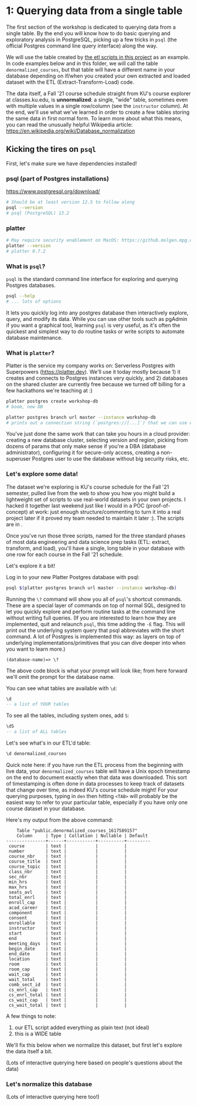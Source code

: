 # 1: Querying data from a single table

The first section of the workshop is dedicated to querying data from a single table. By the end you will know how to do basic querying and exploratory analysis in PostgreSQL, picking up a few tricks in `psql` (the official Postgres command line query interface) along the way.

We will use the table created by [the etl scripts in this project](../etl) as an example. In code examples below and in this folder, we will call the table `denormalized_courses`, but that table will have a different name in your database depending on if/when you created your own extracted and loaded dataset with the ETL (Extract-Transform-Load) code.


The data itself, a Fall '21 course schedule straight from KU's course explorer at classes.ku.edu, is **unnormalized**: a single, "wide" table, sometimes even with multiple values in a single row/column (see the `instructor` column). At the end, we'll use what we've learned in order to create a few tables storing the same data in first normal form. To learn more about what this means, you can read the unusually helpful Wikipedia article: <https://en.wikipedia.org/wiki/Database_normalization>

## Kicking the tires on `psql`

First, let's make sure we have dependencies installed!

### psql (part of Postgres installations)

https://www.postgresql.org/download/

```bash
# Should be at least version 12.5 to follow along
psql --version
# psql (PostgreSQL) 13.2
```

### platter

```bash
# May require security enablement on MacOS: https://github.molgen.mpg.de/pages/bs/macOSnotes/mac/mac_procs_unsigned.html
platter --version
# platter 0.7.2
```

### What is `psql`?

`psql` is the standard command line interface for exploring and querying Postgres databases.

```bash
psql --help
# ... lots of options
```

It lets you quickly log into any postgres database then interactively explore, query, and modify its data. While you can use other tools such as pgAdmin if you want a graphical tool, learning `psql` is very useful, as it's often the quickest and simplest way to do routine tasks or write scripts to automate database maintenance.

### What is `platter`?

Platter is the service my company works on: Serverless Postgres with Superpowers (<https://platter.dev>). We'll use it today mostly because 1) it creates and connects to Postgres instances very quickly, and 2) databases on the shared cluster are currently free because we turned off billing for a few hackathons we're teaching at :)

```bash
platter postgres create workshop-db
# boom, new DB
```

```bash
platter postgres branch url master --instance workshop-db
# prints out a connection string (`postgres://[...]`) that we can use with psql to attach to this database
```

You've just done the same work that can take you hours in a cloud provider: creating a new database cluster, selecting version and region, picking from dozens of params that only make sense if you're a DBA (database administrator), configuring it for secure-only access, creating a non-superuser Postgres user to use the database without big security risks, etc.

### Let's explore some data!

The dataset we're exploring is KU's course schedule for the Fall '21 semester, pulled live from the web to show you how you might build a lightweight set of scripts to use real-world datasets in your own projects. I hacked it together last weekend just like I would in a POC (proof-of-concept) at work: just enough structure/commenting to turn it into a real project later if it proved my team needed to maintain it later :). The scripts are in [](../etl).

Once you've run those three scripts, named for the three standard phases of most data engineering and data science prep tasks (ETL: extract, transform, and load), you'll have a single, long table in your database with one row for each course in the Fall '21 schedule.

Let's explore it a bit!

Log in to your new Platter Postgres database with psql:

```bash
psql $(platter postgres branch url master --instance workshop-db)
```

Running the `\?` command will show you all of `psql`'s shortcut commands. These are a special layer of commands on top of normal SQL, designed to let you quickly explore and perform routine tasks at the command line without writing full queries. (If you are interested to learn how they are implemented, quit and relaunch `psql`, this time adding the `-E` flag. This will print out the underlying system query that psql abbreviates with the short command. A lot of Postgres is implemented this way: as layers on top of underlying implementations/primitives that you can dive deeper into when you want to learn more.)

```text
(database-name)=> \?
```

The above code block is what your prompt will look like; from here forward we'll omit the prompt for the database name.

You can see what tables are available with `\d`:

```sql
\d
-- a list of YOUR tables
```

To see all the tables, including system ones, add `S`:

```sql
\dS
-- a list of ALL tables
```

Let's see what's in our ETL'd table:

```sql
\d denormalized_courses
```

Quick note here: if you have run the ETL process from the beginning with live data, your `denormalized_courses` table will have a Unix epoch timestamp on the end to document exactly when that data was downloaded. This sort of timestamping is often done in data processes to keep track of datasets that change over time, as indeed KU's course schedule might! For your querying purposes, typing in `den` then hitting `<TAB>` will probably be the easiest way to refer to your particular table, especially if you have only one course dataset in your database.

Here's my output from the above command:

```text
    Table "public.denormalized_courses_1617589157"
    Column     | Type | Collation | Nullable | Default 
---------------+------+-----------+----------+---------
 course        | text |           |          | 
 number        | text |           |          | 
 course_nbr    | text |           |          | 
 course_title  | text |           |          | 
 course_topic  | text |           |          | 
 class_nbr     | text |           |          | 
 sec_nbr       | text |           |          | 
 min_hrs       | text |           |          | 
 max_hrs       | text |           |          | 
 seats_avl     | text |           |          | 
 total_enrl    | text |           |          | 
 enroll_cap    | text |           |          | 
 acad_career   | text |           |          | 
 component     | text |           |          | 
 consent       | text |           |          | 
 enrollable    | text |           |          | 
 instructor    | text |           |          | 
 start         | text |           |          | 
 end           | text |           |          | 
 meeting_days  | text |           |          | 
 begin_date    | text |           |          | 
 end_date      | text |           |          | 
 location      | text |           |          | 
 room          | text |           |          | 
 room_cap      | text |           |          | 
 wait_cap      | text |           |          | 
 wait_total    | text |           |          | 
 comb_sect_id  | text |           |          | 
 cs_enrl_cap   | text |           |          | 
 cs_enrl_total | text |           |          | 
 cs_wait_cap   | text |           |          | 
 cs_wait_total | text |           |          | 
```

A few things to note:

1) our ETL script added everything as plain text (not ideal)
2) this is a WIDE table

We'll fix this below when we normalize this dataset, but first let's explore the data itself a bit.

(Lots of interactive querying here based on people's questions about the data)

### Let's normalize this database

(Lots of interactive querying here too!)
